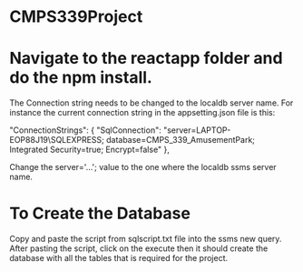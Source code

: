 # CMPS339Project

# Navigate to the reactapp folder and do the npm install. 

The Connection string needs to be changed to the localdb server name. 
For instance the current connection string in the appsetting.json file is this: 

"ConnectionStrings": {
    "SqlConnection": "server=LAPTOP-EOP88J19\\SQLEXPRESS; database=CMPS_339_AmusementPark; Integrated Security=true; Encrypt=false"
  },
  
  Change the server='...'; value to the one where the localdb ssms server name. 

# To Create the Database
Copy and paste the script from sqlscript.txt file into the ssms new query. After pasting the script, click on the execute then it should create the database with all the tables that is required for the project.
